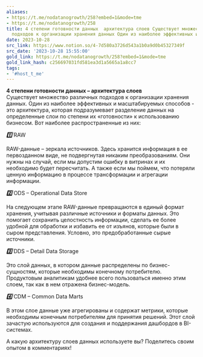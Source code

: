 ```yaml
---
aliases:
- https://t.me/nodatanogrowth/258?embed=1&mode=tme
- https://t.me/nodatanogrowth/258
title: 4 степени готовности данных  архитектура слоев Существует множество различных
  подходов к организации хранения данных Один из наиболее эффективных и ма
date: 2023-10-28
src_link: https://www.notion.so/4-7d580a3726d543a1b0a9d0b45327349f
src_date: '2023-10-28 15:55:00'
gold_link: https://t.me/nodatanogrowth/258?embed=1&mode=tme
gold_link_hash: c256697031fd581ea3d1a5665a1a8cc7
tags:
- '#host_t_me'
---
```


**4 степени готовности данных – архитектура слоев**  
Существует множество различных подходов к организации хранения данных. Один из наиболее эффективных и масштабируемых способов - это архитектура, которая подразумевает разделение данных на определенные слои по степени их «готовности» к использованию бизнесом. Вот наиболее распространенные из них:  
  
***1️⃣*** RAW  
  
RAW-данные – зеркала источников. Здесь хранится информация в ее первозданном виде, не подвергнутая никаким преобразованиям. Они нужны на случай, если мы допустим ошибку в витринах и их необходимо будет пересчитать. А также если мы поймем, что потеряли ценную информацию в процессе трансформации и агрегации информации.  
  
***2️⃣*** ODS – Operational Data Store  
  
На следующем этапе RAW-данные превращаются в единый формат хранения, учитывая различные источники и форматы данных. Это помогает сохранить целостность информации, сделать ее более удобной для обработки и избавить ее от изъянов, которые были в сыром представления. Условно, это предобработанные сырые источники.  
  
***3️⃣*** DDS – Detail Data Storage  
  
Это слой данных, в котором данные распределены по бизнес-сущностям, которые необходимы конечному потребителю. Продуктовым аналитикам удобнее всего пользоваться именно этим слоем, так как в нем отражена бизнес-модель.  
  
***4️⃣*** CDM – Common Data Marts  
  
В этом слое данные уже агрегированы и содержат метрики, которые необходимы конечным потребителям для принятия решений. Этот слой зачастую используются для создания и поддержания дашбордов в BI-системах.  
  
А какую архитектуру слоев данных используете вы? Поделитесь своим опытом в комментариях!
